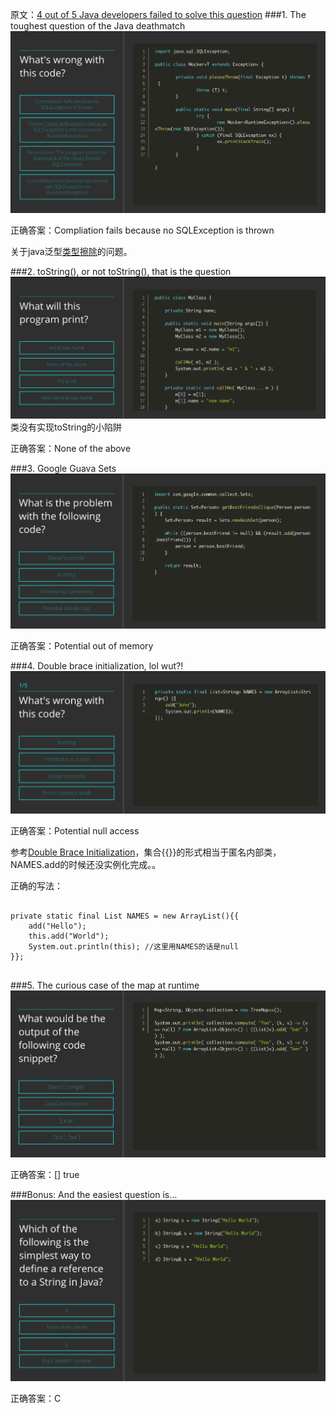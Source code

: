 <!--{layout:default title:Java tricky question }-->
原文：[4 out of 5 Java developers failed to solve this question](https://jaxenter.com/4-out-of-5-java-developers-failed-to-solve-this-question-119321.html?ref=dzone)
###1. The toughest question of the Java deathmatch
![img](../../images/2015-08-06/question1.png)

正确答案：Compliation fails because no SQLException is thrown

关于java泛型[类型擦除](http://blog.csdn.net/caihaijiang/article/details/6403349)的问题。

###2. toString(), or not toString(), that is the question
![img](../../images/2015-08-06/question2.png)
类没有实现toString的小陷阱

正确答案：None of the above

###3. Google Guava Sets
![img](../../images/2015-08-06/question3.png)

正确答案：Potential out of memory

###4. Double brace initialization, lol wut?!
![img](../../images/2015-08-06/question4.png)

正确答案：Potential null access

参考[Double Brace Initialization](http://www.c2.com/cgi/wiki?DoubleBraceInitialization)，集合{{}}的形式相当于匿名内部类，NAMES.add的时候还没实例化完成。。

正确的写法：
<pre class="language-java line-numbers">
<code>
private static final List<String> NAMES = new ArrayList<String>(){{
	add("Hello");
	this.add("World");
	System.out.println(this); //这里用NAMES的话是null
}};
</code>
</pre>

###5. The curious case of the map at runtime
![img](../../images/2015-08-06/question5.png)

正确答案：[] true

###Bonus: And the easiest question is…
![img](../../images/2015-08-06/question6.png)

正确答案：C